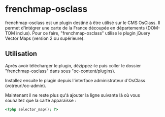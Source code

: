 # frenchmap-osclass
frenchmap-osclass est un plugin destiné à être utilisé sur le CMS OsClass. Il permet d'intégrer une carte de la France découpée en départements (DOM-TOM inclus). Pour ce faire, "frenchmap-osclass" utilise le plugin jQuery Vector Maps (version 2 ou supérieure).

## Utilisation
Après avoir télécharger le plugin, dézippez-le puis coller le dossier "frenchmap-osclass" dans sous "oc-content/plugins).

Installez ensuite le plugin depuis l'interface administrateur d'OsClass (votreurl/oc-admin).

Maintenant il ne reste plus qu'à ajouter la ligne suivante là où vous souhaitez que la carte apparaisse :

```php
<?php selector_map(); ?>
```

